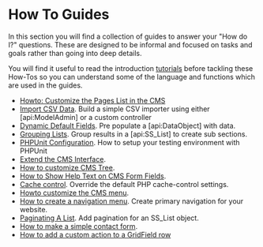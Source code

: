 # How To Guides

In this section you will find a collection of guides to answer your "How do I?" questions. These are designed to be informal and focused 
on tasks and goals rather than going into deep details.

You will find it useful to read the introduction [tutorials](/tutorials) before tackling these How-Tos so you can understand some of 
the language and functions which are used in the guides.

* [Howto: Customize the Pages List in the CMS](customize-cms-pages-list)
* [Import CSV Data](csv-import). Build a simple CSV importer using either [api:ModelAdmin] or a custom controller
* [Dynamic Default Fields](dynamic-default-fields). Pre populate a [api:DataObject] with data.
* [Grouping Lists](grouping-dataobjectsets). Group results in a [api:SS_List] to create sub sections.
* [PHPUnit Configuration](phpunit-configuration). How to setup your testing environment with PHPUnit
* [Extend the CMS Interface](extend-cms-interface). 
* [How to customize CMS Tree](customize-cms-tree).
* [How to Show Help Text on CMS Form Fields](cms-formfield-help-text).
* [Cache control](cache-control). Override the default PHP cache-control settings.
* [Howto customize the CMS menu](customize-cms-menu).
* [How to create a navigation menu](navigation-menu). Create primary navigation for your website.
* [Paginating A List](pagination). Add pagination for an SS_List object.
* [How to make a simple contact form](simple-contact-form).
* [How to add a custom action to a GridField row](gridfield-rowaction)